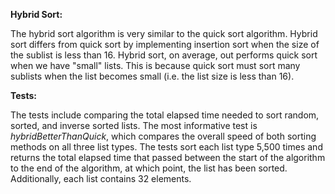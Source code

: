 **Hybrid Sort:** 

The hybrid sort algorithm is very similar to the quick sort algorithm.
Hybrid sort differs from quick sort by implementing insertion sort when 
the size of the sublist is less than 16. Hybrid sort, on average, out
performs quick sort when we have "small" lists. This is because quick sort
must sort many sublists when the list becomes small (i.e. the list size is less
than 16). 

**Tests:**

The tests include comparing the total elapsed time needed to sort random, sorted, and
inverse sorted lists. The most informative test is _hybridBetterThanQuick_, 
which compares the overall speed of both sorting methods on all three list
types. The tests sort each list type 5,500 times and returns the total elapsed time 
that passed between the start of the algorithm to the end of the algorithm, at which
point, the list has been sorted. Additionally, each list contains 32 elements.   
  